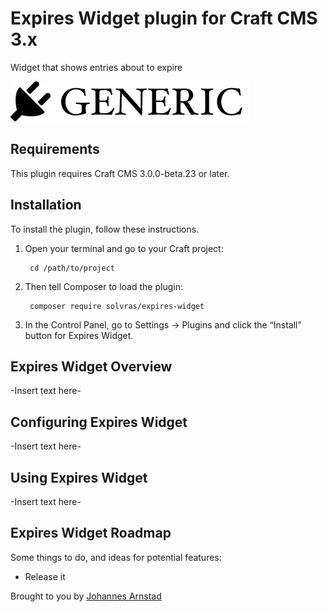 # Expires Widget plugin for Craft CMS 3.x

Widget that shows entries about to expire

![Screenshot](resources/img/plugin-logo.png)

## Requirements

This plugin requires Craft CMS 3.0.0-beta.23 or later.

## Installation

To install the plugin, follow these instructions.

1. Open your terminal and go to your Craft project:

        cd /path/to/project

2. Then tell Composer to load the plugin:

        composer require solvras/expires-widget

3. In the Control Panel, go to Settings → Plugins and click the “Install” button for Expires Widget.

## Expires Widget Overview

-Insert text here-

## Configuring Expires Widget

-Insert text here-

## Using Expires Widget

-Insert text here-

## Expires Widget Roadmap

Some things to do, and ideas for potential features:

* Release it

Brought to you by [Johannes Arnstad](https://solvr.no)
